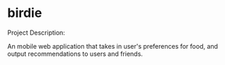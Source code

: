 birdie
====

Project Description:

An mobile web application that takes in user's preferences for food, and output recommendations to users and friends.
